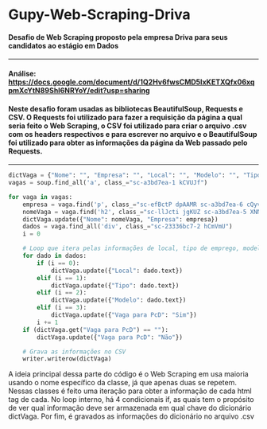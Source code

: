 # Gupy-Web-Scraping-Driva

#### Desafio de Web Scraping proposto pela empresa Driva para seus candidatos ao estágio em Dados
---

#### Análise: https://docs.google.com/document/d/1Q2Hv6fwsCMD5IxKETXQfx06xqpmXcYtN89ShI6NRYoY/edit?usp=sharing


#### Neste desafio foram usadas as bibliotecas BeautifulSoup, Requests e CSV. O Requests foi utilizado para fazer a requisição da página a qual seria feito o Web Scraping, o CSV foi utilizado para criar o arquivo .csv com os headers respectivos e para escrever no arquivo e o BeautifulSoup foi utilizado para obter as informações da página da Web passado pelo Requests.
---

```python
dictVaga = {"Nome": "", "Empresa": "", "Local": "", "Modelo": "", "Tipo": "", "Vaga para PcD": ""}
vagas = soup.find_all('a', class_="sc-a3bd7ea-1 kCVUJf")

for vaga in vagas:
    empresa = vaga.find('p', class_="sc-efBctP dpAAMR sc-a3bd7ea-6 cQyvth").text
    nomeVaga = vaga.find('h2', class_="sc-llJcti jgKUZ sc-a3bd7ea-5 XNNQK").text
    dictVaga.update({"Nome": nomeVaga, "Empresa": empresa})
    dados = vaga.find_all('div', class_="sc-23336bc7-2 hCmVmU")
    i = 0

    # Loop que itera pelas informações de local, tipo de emprego, modelo do emprego e se é vaga para PcD
    for dado in dados:
        if (i == 0):
            dictVaga.update({"Local": dado.text})
        elif (i == 1):
            dictVaga.update({"Tipo": dado.text})
        elif (i == 2):
            dictVaga.update({"Modelo": dado.text})
        elif (i == 3):
            dictVaga.update({"Vaga para PcD": "Sim"})
        i += 1
    if (dictVaga.get("Vaga para PcD") == ""):
        dictVaga.update({"Vaga para PcD": "Não"})

    # Grava as informações no CSV
    writer.writerow(dictVaga)
```
A ideia principal dessa parte do código é o Web Scraping em usa maioria usando o nome específico da classe, já que apenas duas se repetem. Nessas classes é feito uma iteração para obter a informação de cada html tag de cada. No loop interno, há 4 condicionais if, as quais tem o propósito de ver qual informação deve ser armazenada em qual chave do dicionário dictVaga. Por fim, é gravados as informações do dicionário no arquivo .csv
